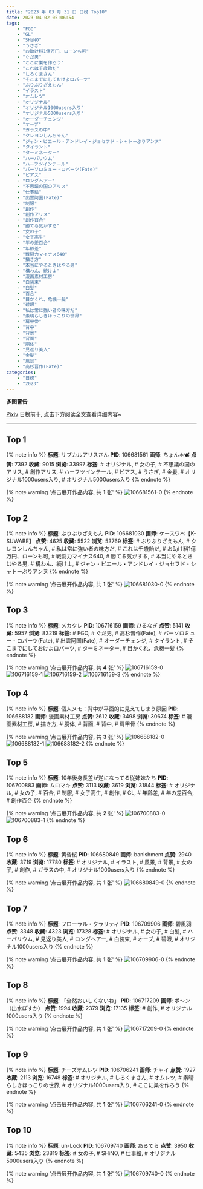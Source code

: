 ```yaml
---
title: "2023 年 03 月 31 日 日榜 Top10"
date: 2023-04-02 05:06:54
tags:
    - "FGO"
    - "GL"
    - "SHiNO"
    - "うさぎ"
    - "お助け料1億万円、ローンも可"
    - "ぐだ男"
    - "ここに巣を作ろう"
    - "これは千歳飴だ"
    - "しろくまさん"
    - "そこまでにしておけよロバーツ"
    - "ぶりぶりざえもん"
    - "イラスト"
    - "オムレツ"
    - "オリジナル"
    - "オリジナル1000users入り"
    - "オリジナル5000users入り"
    - "オーダーチェンジ"
    - "オーブ"
    - "ガラスの中"
    - "クレヨンしんちゃん"
    - "ジャン・ピエール・アンドレイ・ジョセフド・シャトーぶりアンヌ"
    - "タイラント"
    - "ターミネーター"
    - "ハーバリウム"
    - "ハーフツインテール"
    - "バーソロミュー・ロバーツ(Fate)"
    - "ピアス"
    - "ロングヘアー"
    - "不思議の国のアリス"
    - "仕事絵"
    - "出雲阿国(Fate)"
    - "制服"
    - "創作"
    - "創作アリス"
    - "創作百合"
    - "勝てる気がする"
    - "女の子"
    - "女子高生"
    - "年の差百合"
    - "年齢差"
    - "戦闘力マイナス640"
    - "描き方"
    - "本当にやるときはやる男"
    - "構わん、続けよ"
    - "漫画素材工房"
    - "白装束"
    - "白髪"
    - "百合"
    - "目かくれ、危機一髪"
    - "碧眼"
    - "私は常に強い者の味方だ"
    - "素晴らしきほっこりの世界"
    - "肩甲骨"
    - "背中"
    - "背景"
    - "背面"
    - "胴体"
    - "見返り美人"
    - "金髪"
    - "風景"
    - "高杉晋作(Fate)"
categories:
    - "日榜"
    - "2023"
---
```


<i class="fa fa-triangle-exclamation"></i>**多图警告**<i class="fa fa-triangle-exclamation"></i>

[Pixiv](https://www.pixiv.net/) 日榜前十, 点击下方阅读全文查看详细内容~

<!-- more -->

---

## Top 1

{% note info %}
**标题**: サブカルアリスさん
**PID**: 106681561 **画师**: ちょん＊🕊
**点赞**: 7392 **收藏**: 9015 **浏览**: 33997
**标签**: # オリジナル, # 女の子, # 不思議の国のアリス, # 創作アリス, # ハーフツインテール, # ピアス, # うさぎ, # 金髪, # オリジナル1000users入り, # オリジナル5000users入り
{% endnote %}

{% note warning '点击展开作品内容, 共 **1** 张' %}
![106681561-0](https://i.pixiv.re/img-original/img/2023/03/30/00/11/11/106681561_p0.png)
{% endnote %}

## Top 2

{% note info %}
**标题**: ぶりぶりざえもん
**PID**: 106681030 **画师**: ケースワベ【K-SUWABE】
**点赞**: 4625 **收藏**: 5522 **浏览**: 53769
**标签**: # ぶりぶりざえもん, # クレヨンしんちゃん, # 私は常に強い者の味方だ, # これは千歳飴だ, # お助け料1億万円、ローンも可, # 戦闘力マイナス640, # 勝てる気がする, # 本当にやるときはやる男, # 構わん、続けよ, # ジャン・ピエール・アンドレイ・ジョセフド・シャトーぶりアンヌ
{% endnote %}

{% note warning '点击展开作品内容, 共 **1** 张' %}
![106681030-0](https://i.pixiv.re/img-original/img/2023/03/30/00/01/18/106681030_p0.jpg)
{% endnote %}

## Top 3

{% note info %}
**标题**: メカクレ
**PID**: 106716159 **画师**: ひるなぎ
**点赞**: 5141 **收藏**: 5957 **浏览**: 83219
**标签**: # FGO, # ぐだ男, # 高杉晋作(Fate), # バーソロミュー・ロバーツ(Fate), # 出雲阿国(Fate), # オーダーチェンジ, # タイラント, # そこまでにしておけよロバーツ, # ターミネーター, # 目かくれ、危機一髪
{% endnote %}

{% note warning '点击展开作品内容, 共 **4** 张' %}
![106716159-0](https://i.pixiv.re/img-original/img/2023/03/31/06/00/08/106716159_p0.jpg)
![106716159-1](https://i.pixiv.re/img-original/img/2023/03/31/06/00/08/106716159_p1.jpg)
![106716159-2](https://i.pixiv.re/img-original/img/2023/03/31/06/00/08/106716159_p2.jpg)
![106716159-3](https://i.pixiv.re/img-original/img/2023/03/31/06/00/08/106716159_p3.jpg)
{% endnote %}

## Top 4

{% note info %}
**标题**: 個人メモ：背中が平面的に見えてしまう原因
**PID**: 106688182 **画师**: 漫画素材工房
**点赞**: 2612 **收藏**: 3498 **浏览**: 30674
**标签**: # 漫画素材工房, # 描き方, # 胴体, # 背面, # 背中, # 肩甲骨
{% endnote %}

{% note warning '点击展开作品内容, 共 **3** 张' %}
![106688182-0](https://i.pixiv.re/img-original/img/2023/03/30/07/00/03/106688182_p0.jpg)
![106688182-1](https://i.pixiv.re/img-original/img/2023/03/30/07/00/03/106688182_p1.jpg)
![106688182-2](https://i.pixiv.re/img-original/img/2023/03/30/07/00/03/106688182_p2.jpg)
{% endnote %}

## Top 5

{% note info %}
**标题**: 10年後身長差が逆になってる従姉妹たち
**PID**: 106700883 **画师**: ムロマキ
**点赞**: 3113 **收藏**: 3619 **浏览**: 31844
**标签**: # オリジナル, # 女の子, # 百合, # 制服, # 女子高生, # 創作, # GL, # 年齢差, # 年の差百合, # 創作百合
{% endnote %}

{% note warning '点击展开作品内容, 共 **2** 张' %}
![106700883-0](https://i.pixiv.re/img-original/img/2023/03/30/19/31/01/106700883_p0.jpg)
![106700883-1](https://i.pixiv.re/img-original/img/2023/03/30/19/31/01/106700883_p1.jpg)
{% endnote %}

## Top 6

{% note info %}
**标题**: 黄昏桜
**PID**: 106680849 **画师**: banishment
**点赞**: 2940 **收藏**: 3719 **浏览**: 17780
**标签**: # オリジナル, # イラスト, # 風景, # 背景, # 女の子, # 創作, # ガラスの中, # オリジナル1000users入り
{% endnote %}

{% note warning '点击展开作品内容, 共 **1** 张' %}
![106680849-0](https://i.pixiv.re/img-original/img/2023/04/01/19/05/18/106680849_p0.png)
{% endnote %}

## Top 7

{% note info %}
**标题**: フローラル・クラリティ
**PID**: 106709906 **画师**: 碧風羽
**点赞**: 3348 **收藏**: 4323 **浏览**: 17328
**标签**: # オリジナル, # 女の子, # 白髪, # ハーバリウム, # 見返り美人, # ロングヘアー, # 白装束, # オーブ, # 碧眼, # オリジナル1000users入り
{% endnote %}

{% note warning '点击展开作品内容, 共 **1** 张' %}
![106709906-0](https://i.pixiv.re/img-original/img/2023/03/31/00/01/26/106709906_p0.jpg)
{% endnote %}

## Top 8

{% note info %}
**标题**: 「全然おいしくないね」
**PID**: 106717209 **画师**: ポ～ン（出水ぽすか）
**点赞**: 1994 **收藏**: 2379 **浏览**: 17135
**标签**: # 創作, # オリジナル1000users入り
{% endnote %}

{% note warning '点击展开作品内容, 共 **1** 张' %}
![106717209-0](https://i.pixiv.re/img-original/img/2023/03/31/07/30/01/106717209_p0.jpg)
{% endnote %}

## Top 9

{% note info %}
**标题**: チーズオムレツ
**PID**: 106706241 **画师**: チャイ
**点赞**: 1927 **收藏**: 2113 **浏览**: 16748
**标签**: # オリジナル, # しろくまさん, # オムレツ, # 素晴らしきほっこりの世界, # オリジナル1000users入り, # ここに巣を作ろう
{% endnote %}

{% note warning '点击展开作品内容, 共 **1** 张' %}
![106706241-0](https://i.pixiv.re/img-original/img/2023/03/30/22/22/07/106706241_p0.png)
{% endnote %}

## Top 10

{% note info %}
**标题**: un-Lock
**PID**: 106709740 **画师**: あるてら
**点赞**: 3950 **收藏**: 5435 **浏览**: 23819
**标签**: # 女の子, # SHiNO, # 仕事絵, # オリジナル5000users入り
{% endnote %}

{% note warning '点击展开作品内容, 共 **1** 张' %}
![106709740-0](https://i.pixiv.re/img-original/img/2023/03/31/00/16/27/106709740_p0.png)
{% endnote %}
